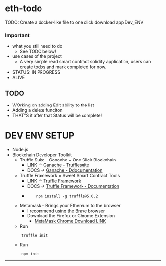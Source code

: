# eth-todo

TODO: Create a docker-like file to one click download app Dev_ENV

### Important
- what you still need to do 
    * See TODO below! 
- use cases of the project 
    * A very simple read smart contract solidity application, users can create todos and mark completed for now. 
- STATUS: IN PROGRESS
- ALIVE


## TODO
* WOrking on adding Edit ability to the list 
* Adding a delete funciton 
* THAT"S it after that Status will be complete! 


# DEV ENV SETUP
- Node.js 
- Blockchain Developer Toolkit
    - Truffle Suite - Ganache = One Click Blockchain 
        - LINK -> [Ganache - Trufflesuite](https://www.trufflesuite.com/ganache)
        - DOCS -> [Ganache - Ddocumentation](https://www.trufflesuite.com/docs/ganache/overview)
    - Truffle Framework = Sweet Smart Contract Tools 
        - LINK -> [Truffle Framework](https://www.trufflesuite.com/)
        - DOCS -> [Truffle Framework - Documentation](https://www.trufflesuite.com/docs)
        -   ```NPM
                npm install -g truffle@5.0.2
            ```
    - Metamask - Brings your Ethereum to the browser
        - I recommend using the Brave browser 
        - Download the Firefox or Chrome Extension
            - [MetaMask Chrome Download LINK](https://chrome.google.com/webstore/detail/metamask/nkbihfbeogaeaoehlefnkodbefgpgknn/related)
    - Run 
    ```         
        truffle init 
    ```
    - Run 
    ```         
        npm init
    ```
        
----------

